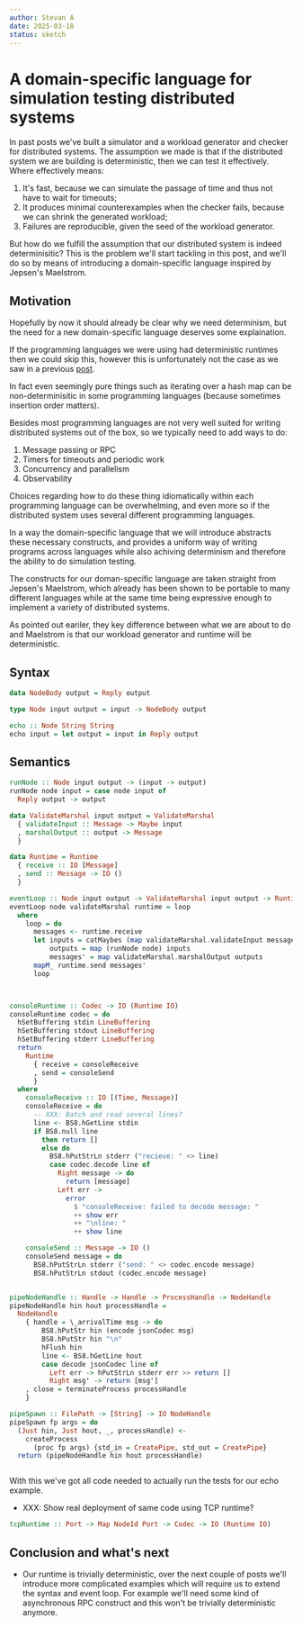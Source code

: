 ```yaml
---
author: Stevan A
date: 2025-03-18
status: sketch
---
```


# A domain-specific language for simulation testing distributed systems

In past posts we've built a simulator and a workload generator and checker for
distributed systems. The assumption we made is that if the distributed system
we are building is deterministic, then we can test it effectively. Where
effectively means:

  1. It's fast, because we can simulate the passage of time and thus not have
     to wait for timeouts; 
  2. It produces minimal counterexamples when the checker fails, because we can
     shrink the generated workload;
  3. Failures are reproducible, given the seed of the workload generator.

But how do we fulfill the assumption that our distributed system is indeed
determinisitic? This is the problem we'll start tackling in this post, and
we'll do so by means of introducing a domain-specific language inspired by
Jepsen's Maelstrom.

## Motivation

Hopefully by now it should already be clear why we need determinism, but the
need for a new domain-specific language deserves some explaination.

If the programming languages we were using had deterministic runtimes then we
could skip this, however this is unfortunately not the case as we saw in a
previous
[post](https://github.com/pragma-org/simulation-testing/blob/main/blog/dist/03-simulation-testing-echo-example.md).

In fact even seemingly pure things such as iterating over a hash map can be
non-determinisitic in some programming languages (because sometimes insertion
order matters).

Besides most programming languages are not very well suited for writing
distributed systems out of the box, so we typically need to add ways to do:

  1. Message passing or RPC
  2. Timers for timeouts and periodic work
  3. Concurrency and parallelism
  4. Observability

Choices regarding how to do these thing idiomatically within each programming
language can be overwhelming, and even more so if the distributed system uses
several different programming languages.

In a way the domain-specific language that we will introduce abstracts these
necessary constructs, and provides a uniform way of writing programs across
languages while also achiving determinism and therefore the ability to do
simulation testing.

The constructs for our doman-specific language are taken straight from Jepsen's
Maelstrom, which already has been shown to be portable to many different
languages while at the same time being expressive enough to implement a variety
of distributed systems.

As pointed out eariler, they key difference between what we are about to do and
Maelstrom is that our workload generator and runtime will be deterministic.

## Syntax

```haskell
data NodeBody output = Reply output

type Node input output = input -> NodeBody output

echo :: Node String String
echo input = let output = input in Reply output
```

## Semantics

```haskell
runNode :: Node input output -> (input -> output)
runNode node input = case node input of
  Reply output -> output
```


```haskell
data ValidateMarshal input output = ValidateMarshal
  { validateInput :: Message -> Maybe input
  , marshalOutput :: output -> Message
  }
```

```haskell
data Runtime = Runtime
  { receive :: IO [Message]
  , send :: Message -> IO ()
  }
```

```haskell
eventLoop :: Node input output -> ValidateMarshal input output -> Runtime -> IO ()
eventLoop node validateMarshal runtime = loop
  where
    loop = do
      messages <- runtime.receive
      let inputs = catMaybes (map validateMarshal.validateInput messages)
          outputs = map (runNode node) inputs
          messages' = map validateMarshal.marshalOutput outputs
      mapM_ runtime.send messages'
      loop
```

``` {.haskell include=../moskstraumen/src/Moskstraumen/Codec.hs snippet=Codec}
```

``` {.haskell include=../moskstraumen/src/Moskstraumen/Codec.hs snippet=jsonCodec}
```

```haskell
consoleRuntime :: Codec -> IO (Runtime IO)
consoleRuntime codec = do
  hSetBuffering stdin LineBuffering
  hSetBuffering stdout LineBuffering
  hSetBuffering stderr LineBuffering
  return
    Runtime
      { receive = consoleReceive
      , send = consoleSend
      }
  where
    consoleReceive :: IO [(Time, Message)]
    consoleReceive = do
      -- XXX: Batch and read several lines?
      line <- BS8.hGetLine stdin
      if BS8.null line
        then return []
        else do
          BS8.hPutStrLn stderr ("recieve: " <> line)
          case codec.decode line of
            Right message -> do
              return [message]
            Left err ->
              error
                $ "consoleReceive: failed to decode message: "
                ++ show err
                ++ "\nline: "
                ++ show line

    consoleSend :: Message -> IO ()
    consoleSend message = do
      BS8.hPutStrLn stderr ("send: " <> codec.encode message)
      BS8.hPutStrLn stdout (codec.encode message)
```

``` {.haskell include=../moskstraumen/src/Moskstraumen/NodeHandle.hs snippet=NodeHandle}
```

```haskell
pipeNodeHandle :: Handle -> Handle -> ProcessHandle -> NodeHandle
pipeNodeHandle hin hout processHandle =
  NodeHandle
    { handle = \_arrivalTime msg -> do
        BS8.hPutStr hin (encode jsonCodec msg)
        BS8.hPutStr hin "\n"
        hFlush hin
        line <- BS8.hGetLine hout
        case decode jsonCodec line of
          Left err -> hPutStrLn stderr err >> return []
          Right msg' -> return [msg']
    , close = terminateProcess processHandle
    }

pipeSpawn :: FilePath -> [String] -> IO NodeHandle
pipeSpawn fp args = do
  (Just hin, Just hout, _, processHandle) <-
    createProcess
      (proc fp args) {std_in = CreatePipe, std_out = CreatePipe}
  return (pipeNodeHandle hin hout processHandle)
```

``` {.haskell include=../moskstraumen/src/Moskstraumen/Simulate.hs snippet=blackboxTest}
```

With this we've got all code needed to actually run the tests for our echo
example.

* XXX: Show real deployment of same code using TCP runtime?

```haskell
tcpRuntime :: Port -> Map NodeId Port -> Codec -> IO (Runtime IO)
```

## Conclusion and what's next

* Our runtime is trivially deterministic, over the next couple of posts we'll
  introduce more complicated examples which will require us to extend the
  syntax and event loop. For example we'll need some kind of asynchronous RPC
  construct and this won't be trivially deterministic anymore.
